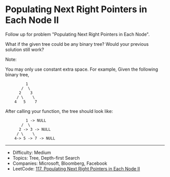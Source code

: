# Populating Next Right Pointers in Each Node II

Follow up for problem "Populating Next Right Pointers in Each Node".

What if the given tree could be any binary tree? Would your previous solution still work?

Note:

You may only use constant extra space.
For example,
Given the following binary tree,
```
         1
       /  \
      2    3
     / \    \
    4   5    7
```
After calling your function, the tree should look like:
```
         1 -> NULL
       /  \
      2 -> 3 -> NULL
     / \    \
    4-> 5 -> 7 -> NULL
```

---

* Difficulty: Medium
* Topics: Tree, Depth-first Search
* Companies: Microsoft, Bloomberg, Facebook
* LeetCode: [117. Populating Next Right Pointers in Each Node II](https://leetcode.com/problems/populating-next-right-pointers-in-each-node/description/)

